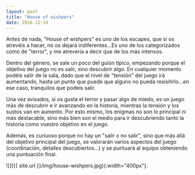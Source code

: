 ```yaml
---
layout: post
title: "House of wishpers"
date: 2016-12-10
---
```


Antes de nada, "House of wishpers" es uno de los escapes, que si os atrevéis a hacer, no os dejará indiferentes...Es uno de los categorizados como de "terror", y me atrevería a decir que de los más intensos.

Dentro del género, se sale un poco del guión típico, empezando porque el objetivo del juego no es salir, sino descubrir algo. En cualquier momento podéis salir de la sala, dado que el nivel de "tensión" del juego irá aumentando, hasta un punto que puede que alguno no pueda resisitirlo...en ese caso, tranquilos que podeís salir.

Una vez avisados, si os gusta el terror y pasar algo de miedo, es un juego más de descubrir e ir avanzando en la historia, mientras la tensión y los sustos van en aumento. Por esto mismo, los enigmas no son lo principal ni más destacable, sino más bien son el medio para ir descubriendo tanto la historia como vuestro objetivo en el juego.

Además, es curiuoso porque no hay un "salir o no salir", sino que más allá del objetivo principal del juego, se valorarán varios aspectos del juego (coordinación, detalles descubiertos...) y se puntuará al equipo obteniendo una puntuación final.

![]({{ site.url }}/img/house-wishpers.jpg){:width="400px"}.


